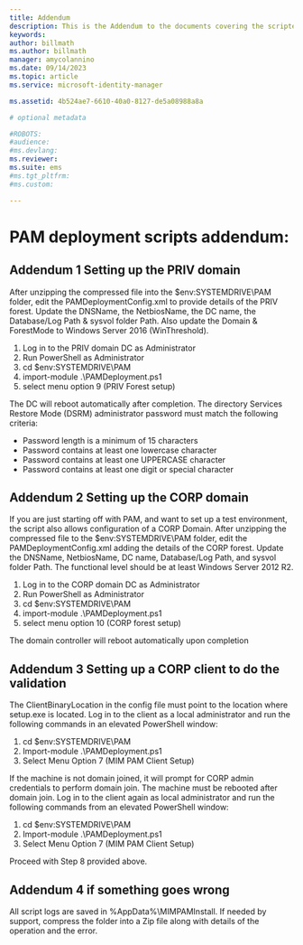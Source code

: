 ```yaml
---
title: Addendum
description: This is the Addendum to the documents covering the scripted deployment of PAM. It covers configuring the PRIV and CORP domains as well as a setting up a client to do the validation and information for how to request assistance.
keywords:
author: billmath
ms.author: billmath
manager: amycolannino
ms.date: 09/14/2023
ms.topic: article
ms.service: microsoft-identity-manager

ms.assetid: 4b524ae7-6610-40a0-8127-de5a08988a8a

# optional metadata

#ROBOTS:
#audience:
#ms.devlang:
ms.reviewer:
ms.suite: ems
#ms.tgt_pltfrm:
#ms.custom:

---
```

# PAM deployment scripts addendum:

## Addendum 1 Setting up the PRIV domain

After unzipping the compressed file into the $env:SYSTEMDRIVE\PAM folder, edit the PAMDeploymentConfig.xml to provide details of the PRIV forest. Update the DNSName, the NetbiosName, the DC name, the Database/Log Path & sysvol folder Path. Also update the Domain & ForestMode to Windows Server 2016 (WinThreshold).

1. Log in to the PRIV domain DC as Administrator
2. Run PowerShell as Administrator
3. cd $env:SYSTEMDRIVE\PAM
4. import-module .\PAMDeployment.ps1
5. select menu option 9 (PRIV Forest setup)


The DC will reboot automatically after completion. The directory Services Restore Mode (DSRM) administrator password must match the following criteria:

  * Password length is a minimum of 15 characters
  * Password contains at least one lowercase character
  * Password contains at least one UPPERCASE character
  * Password contains at least one digit or special character

## Addendum 2 Setting up the CORP domain

If you are just starting off with PAM, and want to set up a test environment, the script also allows configuration of a CORP Domain. After unzipping the compressed file to the $env:SYSTEMDRIVE\PAM folder, edit the PAMDeploymentConfig.xml adding the details of the CORP forest. Update the DNSName, NetbiosName, DC name, Database/Log Path, and sysvol folder Path. The functional level should be at least Windows Server 2012 R2.

1. Log in to the CORP domain DC as Administrator
2. Run PowerShell as Administrator
3. cd $env:SYSTEMDRIVE\PAM
4. import-module .\PAMDeployment.ps1
5. select menu option 10 (CORP forest setup)

The domain controller will reboot automatically upon completion

## Addendum 3 Setting up a CORP client to do the validation

The ClientBinaryLocation in the config file must point to the location where setup.exe is located.
Log in to the client as a local administrator and run the following commands in an elevated PowerShell window:

1. cd $env:SYSTEMDRIVE\PAM
2. Import-module .\PAMDeployment.ps1
3. Select Menu Option 7 (MIM PAM Client Setup)


If the machine is not domain joined, it will prompt for CORP admin credentials to perform domain join. The machine must be rebooted after domain join. Log in to the client again as local administrator and run the following commands from an elevated PowerShell window:

1. cd $env:SYSTEMDRIVE\PAM
2. Import-module .\PAMDeployment.ps1
3. Select Menu Option 7 (MIM PAM Client Setup)

Proceed with Step 8 provided above.

## Addendum 4 if something goes wrong

All script logs are saved in %AppData%\MIMPAMInstall. If needed by support, compress the folder into a Zip file along with details of the operation and the error.
